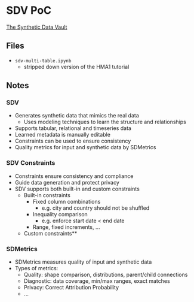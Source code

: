 # SDV PoC

[The Synthetic Data Vault](https://sdv.dev)

## Files
* `sdv-multi-table.ipynb`
   * stripped down version of the HMA1 tutorial

## Notes

### SDV

* Generates synthetic data that mimics the real data
   * Uses modeling techniques to learn the structure and relationships
* Supports tabular, relational and timeseries data
* Learned metadata is manually editable
* Constraints can be used to ensure consistency
* Quality metrics for input and synthetic data by SDMetrics

### SDV Constraints

* Constraints ensure consistency and compliance
* Guide data generation and protect privacy
* SDV supports both built-in and custom constraints
   * Built-in constraints
      * Fixed column combinations
         * e.g. city and country should not be shuffled
      * Inequality comparison
         * e.g. enforce start date < end date
      * Range, fixed increments, ...
   * Custom constraints**

### SDMetrics

* SDMetrics measures quality of input and synthetic data
* Types of metrics:
   * Quality: shape comparison, distributions, parent/child connections
   * Diagnostic: data coverage, min/max ranges, exact matches
   * Privacy: Correct Attribution Probability
   * ...

